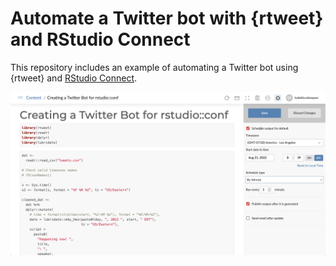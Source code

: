 # Automate a Twitter bot with {rtweet} and RStudio Connect

This repository includes an example of automating a Twitter bot using {rtweet} and [RStudio Connect](https://www.rstudio.com/products/connect/).

![RStudio Connect deployed R Markdown document with scheduling options listed on the side. The document is set to rerun every 1 minute.](image2.png)
